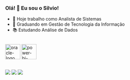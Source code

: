 ### Olá!  👋 Eu sou o Silvio!


- 🔭 Hoje trabalho como Analista de Sistemas
- 🌱 Graduando em Gestão de Tecnologia da Informação
- 📚 Estudando Análise de Dados


 <div style="display: inline_block"><br>
<img width="48" height="48" src="https://img.icons8.com/color/48/oracle-logo.png" alt="oracle-logo"/>   
<img width="48" height="48" src="https://img.icons8.com/fluency/48/power-bi-2021.png" alt="power-bi-2021"/>
    
  ##
 
<div> 
  <a href="https://www.linkedin.com/in/silvioaplimajunior/"_blank"><img src="https://img.shields.io/badge/LinkedIn-0077B5?style=for-the-badge&logo=linkedin&logoColor=white" target="_blank"></a> 
  <a href="mailto: silvioaplimajr@gmail.com" target="_blank"><img src="https://img.shields.io/badge/Gmail-D14836?style=for-the-badge&logo=gmail&logoColor=white" target="_blank"></a> 
  <a href="https://wa.me/5535998629788" target="_blank"><img src="https://img.shields.io/badge/WhatsApp-25D366?style=for-the-badge&logo=whatsapp&logoColor=white" target="_blank"></a> 
 
 
</div>

